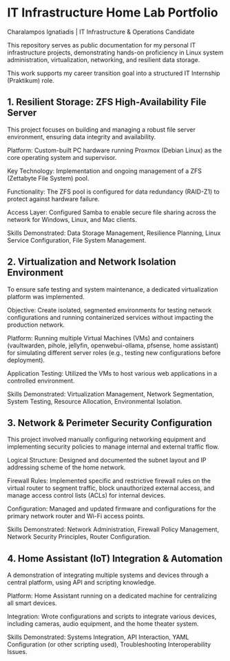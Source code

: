 # IT Infrastructure Home Lab Portfolio
Charalampos Ignatiadis | IT Infrastructure & Operations Candidate

This repository serves as public documentation for my personal IT infrastructure projects, demonstrating hands-on proficiency in Linux system administration, virtualization, networking, and resilient data storage.

This work supports my career transition goal into a structured IT Internship (Praktikum) role.

## 1. Resilient Storage: ZFS High-Availability File Server
This project focuses on building and managing a robust file server environment, ensuring data integrity and availability.

Platform: Custom-built PC hardware running Proxmox (Debian Linux) as the core operating system and supervisor.

Key Technology: Implementation and ongoing management of a ZFS (Zettabyte File System) pool.

Functionality: The ZFS pool is configured for data redundancy (RAID-Z1) to protect against hardware failure.

Access Layer: Configured Samba to enable secure file sharing across the network for Windows, Linux, and Mac clients.

Skills Demonstrated: Data Storage Management, Resilience Planning, Linux Service Configuration, File System Management.

## 2. Virtualization and Network Isolation Environment
To ensure safe testing and system maintenance, a dedicated virtualization platform was implemented.

Objective: Create isolated, segmented environments for testing network configurations and running containerized services without impacting the production network.

Platform: Running multiple Virtual Machines (VMs) and containers (vaultwarden, pihole, jellyfin, openwebui-ollama, pfsense, home assistant) for simulating different server roles (e.g., testing new configurations before deployment).

Application Testing: Utilized the VMs to host various web applications in a controlled environment.

Skills Demonstrated: Virtualization Management, Network Segmentation, System Testing, Resource Allocation, Environmental Isolation.

## 3. Network & Perimeter Security Configuration
This project involved manually configuring networking equipment and implementing security policies to manage internal and external traffic flow.

Logical Structure: Designed and documented the subnet layout and IP addressing scheme of the home network.

Firewall Rules: Implemented specific and restrictive firewall rules on the virtual router to segment traffic, block unauthorized external access, and manage access control lists (ACLs) for internal devices.

Configuration: Managed and updated firmware and configurations for the primary network router and Wi-Fi access points.

Skills Demonstrated: Network Administration, Firewall Policy Management, Network Security Principles, Router Configuration.

## 4. Home Assistant (IoT) Integration & Automation
A demonstration of integrating multiple systems and devices through a central platform, using API and scripting knowledge.

Platform: Home Assistant running on a dedicated machine for centralizing all smart devices.

Integration: Wrote configurations and scripts to integrate various devices, including cameras, audio equipment, and the home theater system.

Skills Demonstrated: Systems Integration, API Interaction, YAML Configuration (or other scripting used), Troubleshooting Interoperability Issues.

